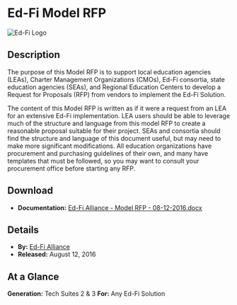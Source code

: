 # Ed-Fi Model RFP

![Ed-Fi Logo](https://edfidocs.blob.core.windows.net/$web/img/edfi-exchange/guides/ed-fi-image.png)

## Description

The purpose of this Model RFP is to support local education agencies (LEAs), Charter Management Organizations (CMOs), Ed-Fi consortia, state education agencies (SEAs), and Regional Education Centers to develop a Request for Proposals (RFP) from vendors to implement the Ed-Fi Solution.

The content of this Model RFP is written as if it were a request from an LEA for an extensive Ed-Fi implementation. LEA users should be able to leverage much of the structure and language from this model RFP to create a reasonable proposal suitable for their project. SEAs and consortia should find the structure and language of this document useful, but may need to make more significant modifications. All education organizations have procurement and purchasing guidelines of their own, and many have templates that must be followed, so you may want to consult your procurement office before starting any RFP.

## Download

* **Documentation:** [Ed-Fi Alliance - Model RFP - 08-12-2016.docx](https://edfi.atlassian.net/wiki/download/attachments/22488066/Ed-Fi%20Alliance%20-%20Model%20RFP%20-%2008-12-2016.docx?version=1&modificationDate=1572967748827&cacheVersion=1&api=v2)

## Details

* **By:** [Ed-Fi Alliance](https://www.ed-fi.org)
* **Released:** August 12, 2016

## **At a Glance**

**Generation:** Tech Suites 2 & 3
**For:** Any Ed-Fi Solution
